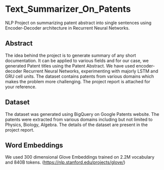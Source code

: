 # Text_Summarizer_On_Patents
NLP Project on summarizing patent abstract into single sentences using Encoder-Decoder architecture in Recurrent Neural Networks.

## Abstract
The idea behind the project is to generate summary of any short documentation. It can be applied to various fields and for our case, we generated Patent titles using the Patent Abstract. We have used encoder-decoder Recurrent Neural Networks, experimenting with majorly LSTM and GRU cell units. The dataset contains patents from various domains which makes the problem more challenging. The project report is attached for your reference.

## Dataset
The dataset was generated using BigQuery on Google Patents website. The patents were extracted from various domains including but not limited to Physics, Biology, Algebra. The details of the dataset are present in the project report.

## Word Embeddings
We used 300 dimensional Glove Embeddings trained on 2.2M vocabulary and 840B tokens. (https://nlp.stanford.edu/projects/glove/)
